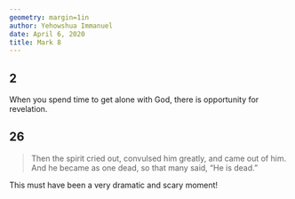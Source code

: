 ```yaml
---
geometry: margin=1in
author: Yehowshua Immanuel
date: April 6, 2020
title: Mark 8
---
```


## 2
When you spend time to get alone with God, there
is opportunity for revelation.

## 26
> Then the spirit cried out, convulsed him greatly, and came out of him.
> And he became as one dead, so that many said, “He is dead.”

This must have been a very dramatic and scary moment!